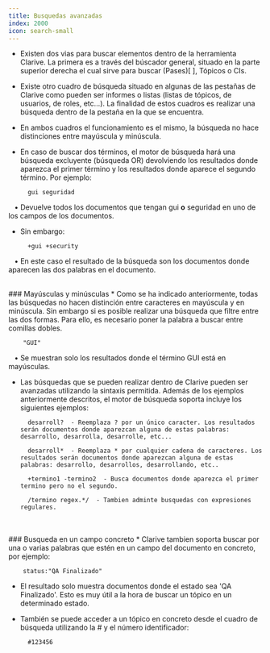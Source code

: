 ```yaml
---
title: Busquedas avanzadas
index: 2000
icon: search-small
---
```

* Existen dos vias para buscar elementos dentro de la herramienta Clarive. La primera es a través del búscador general, situado en la parte superior derecha el cual sirve para buscar (Pases)[ ], Tópicos o CIs. 
* Existe otro cuadro de búsqueda situado en algunas de las pestañas de Clarive como pueden ser informes o listas (listas de tópicos, de usuarios, de roles, etc...). La finalidad de estos cuadros es realizar una búsqueda dentro de la pestaña en la que se encuentra.
* En ambos cuadros el funcionamiento es el mismo, la búsqueda no hace distinciones entre mayúscula y minúscula.
* En caso de buscar dos términos, el motor de búsqueda hará una búsqueda excluyente (búsqueda OR) devolviendo los resultados donde aparezca el primer término y los resultados donde aparece el segundo término. Por ejemplo:
            
        gui seguridad


&nbsp; &nbsp;• Devuelve todos los documentos que tengan gui **o** seguridad en uno de los campos de los documentos.

* Sin embargo:

        +gui +security

&nbsp; &nbsp;• En este caso el resultado de la búsqueda son los documentos donde aparecen las dos palabras en el documento. 

<br />
### Mayúsculas y minúsculas
* Como se ha indicado anteriormente, todas las búsquedas no hacen distinción entre caracteres en mayúscula y en minúscula. Sin embargo si es posible realizar una búsqueda que filtre entre las dos formas. Para ello, es necesario poner la palabra a buscar entre comillas dobles.
            
        "GUI"


&nbsp; &nbsp;• Se muestran solo los resultados donde el término GUI está en mayúsculas.

* Las búsquedas que se pueden realizar dentro de Clarive pueden ser avanzadas utilizando la sintaxis permitida. Además de los ejemplos anteriormente descritos, el motor de búsqueda soporta incluye los siguientes ejemplos: <br />
            
        desarroll?  - Reemplaza ? por un único caracter. Los resultados serán documentos donde aparezcan alguna de estas palabras: desarrollo, desarrolla, desarrolle, etc...

        desarroll*  - Reemplaza * por cualquier cadena de caracteres. Los resultados serán documentos donde aparezcan alguna de estas palabras: desarrollo, desarrollos, desarrollando, etc..

        +termino1 -termino2  - Busca documentos donde aparezca el primer termino pero no el segundo.
       
        /termino regex.*/  - Tambien adminte busquedas con expresiones regulares.


<br />

    
<br />
### Busqueda en un campo concreto
* Clarive tambien soporta buscar por una o varias palabras que estén en un campo del documento en concreto, por ejemplo:
            
        status:"QA Finalizado"

* El resultado solo muestra documentos donde el estado sea 'QA Finalizado'. Esto es muy útil a la hora de buscar un tópico en un determinado estado.

* También se puede acceder a un tópico en concreto desde el cuadro de búsqueda utilizando la # y el número identificador:
            
        #123456
